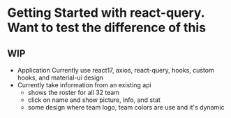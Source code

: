 # Getting Started with react-query. Want to test the difference of this

## WIP

- Application Currently use react17, axios, react-query, hooks, custom hooks, and material-ui design
- Currently take information from an existing api
  - shows the roster for all 32 team
  - click on name and show picture, info, and stat
  - some design where team logo, team colors are use and it's dynamic
